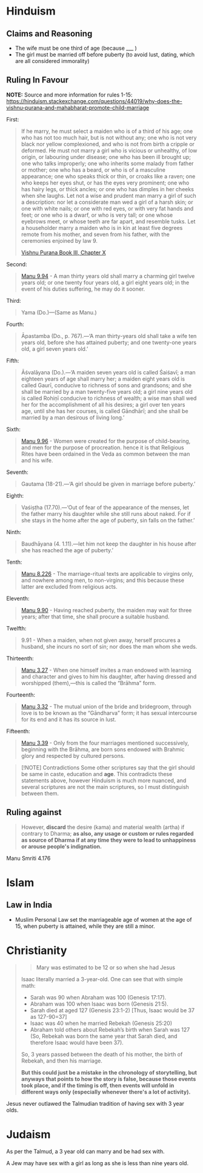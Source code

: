 # Hinduism
## Claims and Reasoning
- The wife must be one third of age (because ___ )
- The girl must be married off before puberty (to avoid lust, dating, which are all considered immorality)
## Ruling In Favour

**NOTE:** Source and more information for rules 1-15: https://hinduism.stackexchange.com/questions/44019/why-does-the-vishnu-purana-and-mahabharat-promote-child-marriage

First:
> If he marry, he must select a maiden who is of a third of his age; one who has not too much hair, but is not without any; one who is not very black nor yellow complexioned, and who is not from birth a cripple or deformed. He must not marry a girl who is vicious or unhealthy, of low origin, or labouring under disease; one who has been ill brought up; one who talks improperly; one who inherits some malady from father or mother; one who has a beard, or who is of a masculine appearance; one who speaks thick or thin, or croaks like a raven; one who keeps her eyes shut, or has the eyes very prominent; one who has hairy legs, or thick ancles; or one who has dimples in her cheeks when she laughs. Let not a wise and prudent man marry a girl of such a description: nor let a considerate man wed a girl of a harsh skin; or one with white nails; or one with red eyes, or with very fat hands and feet; or one who is a dwarf, or who is very tall; or one whose eyebrows meet, or whose teeth are far apart, and resemble tusks. Let a householder marry a maiden who is in kin at least five degrees remote from his mother, and seven from his father, with the ceremonies enjoined by law 9. 
> 
> [Vishnu Purana Book III, Chapter X](https://www.sacred-texts.com/hin/vp/vp084.htm)

Second:
> [Manu 9.94](https://www.wisdomlib.org/hinduism/book/manusmriti-with-the-commentary-of-medhatithi/d/doc201459.html) - A man thirty years old shall marry a charming girl twelve years old; or one twenty four years old, a girl eight years old; in the event of his duties suffering, he may do it sooner.

Third:
> Yama (Do.)—(Same as Manu.)

Fourth:
> Āpastamba (Do., p. 767).—‘A man thirty-years old shall take a wife ten years old, before she has attained puberty; and one twenty-one years old, a girl seven years old.’

Fifth:
> Āśvalāyana (Do.).—‘A maiden seven years old is called Śaiśavī; a man eighteen years of age shall marry her; a maiden eight years old is called Gaurī, conducive to richness of sons and grandsons; and she shall be married by a man twenty-five years old; a girl nine years old is called Rohiṇī conducive to richness of wealth; a wise man shall wed her for the accomplishment of all his desires; a girl over ten years age, until she has her courses, is called Gāndhārī; and she shall be married by a man desirous of living long.’

Sixth:
> [Manu 9.96](https://www.wisdomlib.org/hinduism/book/manusmriti-with-the-commentary-of-medhatithi/d/doc201461.html) - Women were created for the purpose of child-bearing, and men for the purpose of procreation. hence it is that Religious Rites have been ordained in the Veda as common between the man and his wife.

Seventh:
> Gautama (18-21).—‘A girl should be given in marriage before puberty.’

Eighth:
> Vaśiṣṭha (17.70).—‘Out of fear of the appearance of the menses, let the father marry his daughter while she still runs about naked. For if she stays in the home after the age of puberty, sin falls on the father.’

Ninth:
> Baudhāyana (4. 1.11).—let him not keep the daughter in his house after she has reached the age of puberty.’

Tenth:
> [Manu 8.226](https://www.wisdomlib.org/hinduism/book/manusmriti-with-the-commentary-of-medhatithi/d/doc201156.html) - The marriage-ritual texts are applicable to virgins only, and nowhere among men, to non-virgins; and this because these latter are excluded from religious acts.

Eleventh:
> [Manu 9.90](https://www.wisdomlib.org/hinduism/book/manusmriti-with-the-commentary-of-medhatithi/d/doc201455.html) - Having reached puberty, the maiden may wait for three years; after that time, she shall procure a suitable husband.

Twelfth:
> 9.91 - When a maiden, when not given away, herself procures a husband, she incurs no sort of sin; nor does the man whom she weds.

Thirteenth:
> [Manu 3.27](https://www.wisdomlib.org/hinduism/book/manusmriti-with-the-commentary-of-medhatithi/d/doc199802.html) - When one himself invites a man endowed with learning and character and gives to him his daughter, after having dressed and worshipped (them),—this is called the “Brāhma” form.

Fourteenth:
> [Manu 3.32](https://www.wisdomlib.org/hinduism/book/manusmriti-with-the-commentary-of-medhatithi/d/doc199807.html) - The mutual union of the bride and bridegroom, through love is to be known as the “Gāndharva” form; it has sexual intercourse for its end and it has its source in lust.

Fifteenth:
> [Manu 3.39](https://www.wisdomlib.org/hinduism/book/manusmriti-with-the-commentary-of-medhatithi/d/doc199814.html) - Only from the four marriages mentioned successively, beginning with the Brāhma, are born sons endowed with Brahmic glory and respected by cultured persons.

>[!NOTE] Contradictions
Some other scriptures say that the girl should be same in caste, education and **age**. This contradicts these statements above, however Hinduism is much more nuanced, and several scriptures are not the main scriptures, so I must distinguish between them.
## Ruling against

> However, **discard** the desire (kama) and material wealth (artha) if contrary to Dharma; **as also, any usage or custom or rules regarded as source of Dharma if at any time they were to lead to unhappiness or arouse people's indignation.**

Manu Smriti 4.176
# Islam
## Law in India
- Muslim Personal Law set the marriageable age of women at the age of 15, when puberty is attained, while they are still a minor.
# Christianity

> > Mary was estimated to be 12 or so when she had Jesus
>
> Isaac literally married a 3-year-old. One can see that with simple math:
> 
> - Sarah was 90 when Abraham was 100 (Genesis 17:17).
> - Abraham was 100 when Isaac was born (Genesis 21:5).
> - Sarah died at aged 127 (Genesis 23:1-2) [Thus, Isaac would be 37 as 127-90=37]
> - Isaac was 40 when he married Rebekah (Genesis 25:20)
> - Abraham told others about Rebekah’s birth when Sarah was 127 (So, Rebekah was born the same year that Sarah died, and therefore Isaac would have been 37).
> 
> So, 3 years passed between the death of his mother, the birth of Rebekah, and then his marriage.
> 
> **But this could just be a mistake in the chronology of storytelling, but anyways that points to how the story is false, because those events took place, and if the timing is off, then events will unfold in different ways only (especially whenever there's a lot of activity).**

Jesus never outlawed the Talmudian tradition of having sex with 3 year olds.
# Judaism
As per the Talmud, a 3 year old can marry and be had sex with.

A Jew may have sex with a girl as long as she is less than nine years old.